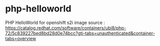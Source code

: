 # php-helloworld
PHP HelloWorld for openshift s2i
image source : https://catalog.redhat.com/software/containers/ubi8/php-72/5c839227bed8bd28d0e74bcc?gti-tabs=unauthenticated&container-tabs=overview
